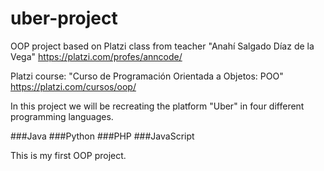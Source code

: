 # uber-project
OOP project based on Platzi class from teacher "Anahí Salgado Díaz de la Vega" https://platzi.com/profes/anncode/

Platzi course: "Curso de Programación Orientada a Objetos: POO" https://platzi.com/cursos/oop/

In this project we will be recreating the platform "Uber" in four different programming languages.

###Java
###Python
###PHP
###JavaScript

This is my first OOP project.
